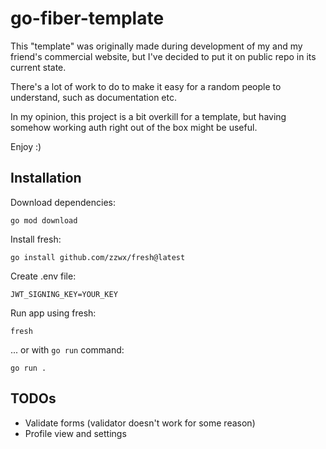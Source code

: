 # go-fiber-template

This "template" was originally made during development of my and my friend's commercial website, but I've decided to put it on public repo in its current state.

There's a lot of work to do to make it easy for a random people to understand, such as documentation etc.

In my opinion, this project is a bit overkill for a template, but having somehow working auth right out of the box might be useful.

Enjoy :)

## Installation
Download dependencies:
```console
go mod download
```

Install fresh:
```console
go install github.com/zzwx/fresh@latest
```

Create .env file:
```dotenv
JWT_SIGNING_KEY=YOUR_KEY
```

Run app using fresh:
```console
fresh
```

... or with `go run` command:
```console
go run .
```

## TODOs
- Validate forms (validator doesn't work for some reason)
- Profile view and settings
